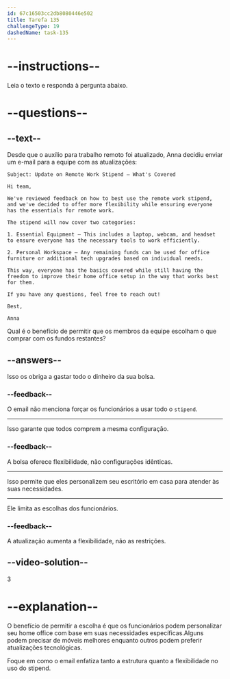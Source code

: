 ```yaml
---
id: 67c16503cc2db8080446e502
title: Tarefa 135
challengeType: 19
dashedName: task-135
---
```


<!-- READING -->

# --instructions--

Leia o texto e responda à pergunta abaixo.

# --questions--

## --text--

Desde que o auxílio para trabalho remoto foi atualizado, Anna decidiu enviar um e-mail para a equipe com as atualizações:

`Subject: Update on Remote Work Stipend – What's Covered`

`Hi team,`

`We've reviewed feedback on how to best use the remote work stipend, and we've decided to offer more flexibility while ensuring everyone has the essentials for remote work.`

`The stipend will now cover two categories:`

`1. Essential Equipment – This includes a laptop, webcam, and headset to ensure everyone has the necessary tools to work efficiently.`
 
`2. Personal Workspace – Any remaining funds can be used for office furniture or additional tech upgrades based on individual needs.`

`This way, everyone has the basics covered while still having the freedom to improve their home office setup in the way that works best for them.`

`If you have any questions, feel free to reach out!`

`Best,`

`Anna`

Qual é o benefício de permitir que os membros da equipe escolham o que comprar com os fundos restantes?

## --answers--

Isso os obriga a gastar todo o dinheiro da sua bolsa.

### --feedback--

O email não menciona forçar os funcionários a usar todo o `stipend`.

---

Isso garante que todos comprem a mesma configuração.

### --feedback--

A bolsa oferece flexibilidade, não configurações idênticas.

---

Isso permite que eles personalizem seu escritório em casa para atender às suas necessidades.

---

Ele limita as escolhas dos funcionários.

### --feedback--

A atualização aumenta a flexibilidade, não as restrições.

## --video-solution--

3

# --explanation--

O benefício de permitir a escolha é que os funcionários podem personalizar seu home office com base em suas necessidades específicas.Alguns podem precisar de móveis melhores enquanto outros podem preferir atualizações tecnológicas.

Foque em como o email enfatiza tanto a estrutura quanto a flexibilidade no uso do stipend.
